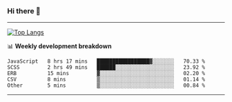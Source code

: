 ### Hi there 👋

-------
[![Top Langs](https://github-readme-stats.vercel.app/api/top-langs/?username=ashish-r)](https://github.com/anuraghazra/github-readme-stats)

📊 **Weekly development breakdown**
<!--START_SECTION:waka-->

```text
JavaScript   8 hrs 17 mins   █████████████████▓░░░░░░░   70.33 %
SCSS         2 hrs 49 mins   ██████░░░░░░░░░░░░░░░░░░░   23.92 %
ERB          15 mins         ▓░░░░░░░░░░░░░░░░░░░░░░░░   02.20 %
CSV          8 mins          ▒░░░░░░░░░░░░░░░░░░░░░░░░   01.14 %
Other        5 mins          ▒░░░░░░░░░░░░░░░░░░░░░░░░   00.84 %
```

<!--END_SECTION:waka-->
-------

<!--
**ashish-r/ashish-r** is a ✨ _special_ ✨ repository because its `README.md` (this file) appears on your GitHub profile.

Here are some ideas to get you started:

- 🔭 I’m currently working on ...
- 🌱 I’m currently learning ...
- 👯 I’m looking to collaborate on ...
- 🤔 I’m looking for help with ...
- 💬 Ask me about ...
- 📫 How to reach me: ...
- 😄 Pronouns: ...
- ⚡ Fun fact: ...
-->
